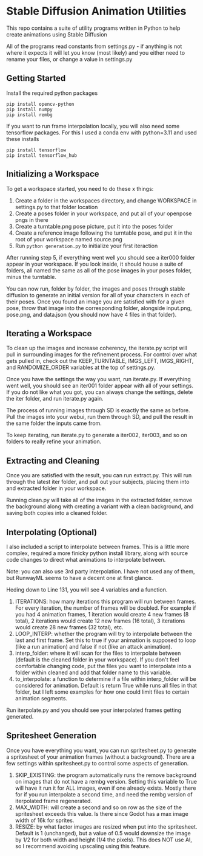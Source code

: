 # Stable Diffusion Animation Utilities

This repo contains a suite of utility programs written in Python to help create animations using Stable Diffusion

All of the programs read constants from settings.py - if anything is not where it expects it will let you know (most likely) and you either need to rename your files, or change a value in settings.py

## Getting Started

Install the required python packages
```
pip install opencv-python
pip install numpy
pip install rembg
```
If you want to run frame interpolation locally, you will also need some tensorflow packages. For this I used a conda env with python=3.11 and used these installs
```
pip install tensorflow
pip install tensorflow_hub
```

## Initializing a Workspace

To get a workspace started, you need to do these x things:
1. Create a folder in the workspaces directory, and change WORKSPACE in settings.py to that folder location
2. Create a poses folder in your workspace, and put all of your openpose pngs in there
3. Create a turntable.png pose picture, put it into the poses folder
4. Create a reference image following the turntable pose, and put it in the root of your workspace named source.png
5. Run `python generation.py` to initialize your first iteraction

After running step 5, if everything went well you should see a iter000 folder appear in your workspace. If you look inside, it should house a suite of folders, all named the same as all of the pose images in your poses folder, minus the turntable.

You can now run, folder by folder, the images and poses through stable diffusion to generate an initial version for all of your characters in each of their poses. Once you found an image you are satisfied with for a given pose, throw that image into the corresponding folder, alongside input.png, pose.png, and data.json (you should now have 4 files in that folder).

## Iterating a Workspace

To clean up the images and increase coherency, the iterate.py script will pull in surrounding images for the refinement process. For control over what gets pulled in, check out the KEEP_TURNTABLE, IMGS_LEFT, IMGS_RIGHT, and RANDOMIZE_ORDER variables at the top of settings.py.

Once you have the settings the way you want, run iterate.py. If everything went well, you should see an iter001 folder appear with all of your settings. If you do not like what you got, you can always change the settings, delete the iter folder, and run iterate.py again.

The process of running images through SD is exactly the same as before. Pull the images into your webui, run them through SD, and pull the result in the same folder the inputs came from.

To keep iterating, run iterate.py to generate a iter002, iter003, and so on folders to really refine your animation.

## Extracting and Cleaning

Once you are satisfied with the result, you can run extract.py. This will run through the latest iter folder, and pull out your subjects, placing them into and extracted folder in your workspace.

Running clean.py will take all of the images in the extracted folder, remove the background along with creating a variant with a clean background, and saving both copies into a cleaned folder.

## Interpolating (Optional)

I also included a script to interpolate between frames. This is a little more complex, required a more finicky python install library, along with source code changes to direct what animations to interpolate between.

Note: you can also use 3rd party interpolation. I have not used any of them, but RunwayML seems to have a decent one at first glance.

Heding down to Line 131, you will see 4 variables and a function.
1. ITERATIONS: how many iterations this program will run between frames. For every iteration, the number of frames will be doubled. For example if you had 4 animation frames, 1 iteration would create 4 new frames (8 total), 2 iterations would create 12 new frames (16 total), 3 iterations would create 28 new frames (32 total), etc.
2. LOOP_INTERP: whether the program will try to interpolate between the last and first frame. Set this to true if your animation is supposed to loop (like a run animation) and false if not (like an attack animation).
3. interp_folder: where it will scan for the files to interpolate between (default is the cleaned folder in your workspace). If you don't feel comfortable changing code, put the files you want to interpolate into a folder within cleaned and add that folder name to this variable.
4. to_interpolate: a function to determine if a file within interp_folder will be considered for animation. Default is return True while runs all files in that folder, but I left some examples for how one could limit files to certain animation segments.

Run iterpolate.py and you should see your interpolated frames getting generated.

## Spritesheet Generation

Once you have everything you want, you can run spritesheet.py to generate a spritesheet of your animation frames (without a background). There are a few settings within spritesheet.py to control some aspects of generation.
1. SKIP_EXISTING: the program automatically runs the remove background on images that do not have a rembg version. Setting this variable to True will have it run it for ALL images, even if one already exists. Mostly there for if you run interpolate a second time, and need the rembg version of iterpolated frame regenerated.
2. MAX_WIDTH: will create a second and so on row as the size of the spritesheet exceeds this value. Is there since Godot has a max image width of 16k for sprites.
3. RESIZE: by what factor images are resized when put into the spritesheet. Default is 1 (unchanged), but a value of 0.5 would downsize the image by 1/2 for both width and height (1/4 the pixels). This does NOT use AI, so I recommend avoiding upscaling using this feature.
